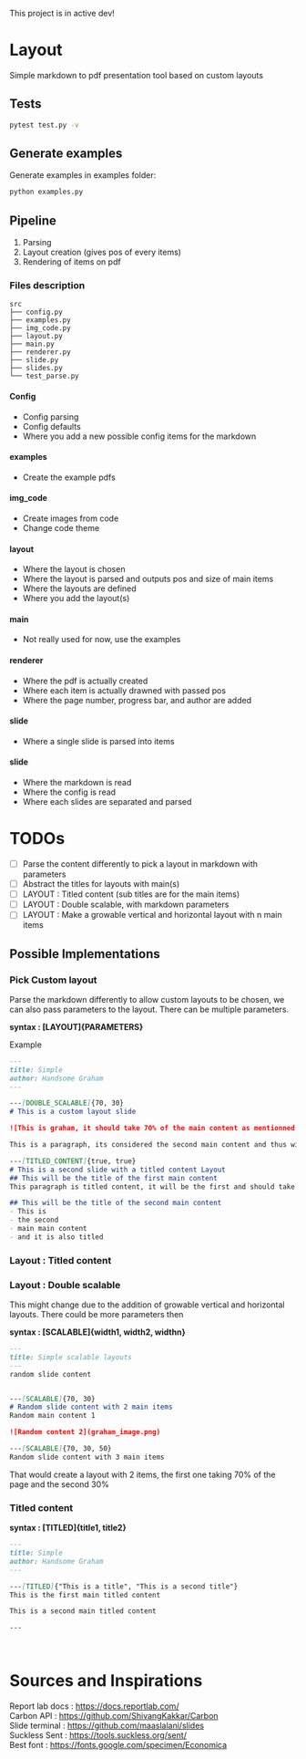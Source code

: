 This project is in active dev! 


# Layout
Simple markdown to pdf presentation tool based on custom layouts

## Tests
```bash
pytest test.py -v
```

## Generate examples
Generate examples in examples folder:
```bash
python examples.py
```

## Pipeline

1. Parsing
2. Layout creation (gives pos of every items)
3. Rendering of items on pdf


### Files description
```
src
├── config.py
├── examples.py
├── img_code.py
├── layout.py
├── main.py
├── renderer.py
├── slide.py
├── slides.py
└── test_parse.py
```

#### Config 
- Config parsing
- Config defaults
- Where you add a new possible config items for the markdown

#### examples
- Create the example pdfs

#### img_code
- Create images from code
- Change code theme 

#### layout
- Where the layout is chosen
- Where the layout is parsed and outputs pos and size of main items
- Where the layouts are defined
- Where you add the layout(s)

#### main
- Not really used for now, use the examples

#### renderer
- Where the pdf is actually created
- Where each item is actually drawned with passed pos
- Where the page number, progress bar, and author are added

#### slide
- Where a single slide is parsed into items

#### slide
- Where the markdown is read
- Where the config is read
- Where each slides are separated and parsed


# TODOs
- [ ] Parse the content differently to pick a layout in markdown with parameters
- [ ] Abstract the titles for layouts with main(s)
- [ ] LAYOUT : Titled content (sub titles are for the main items)
- [ ] LAYOUT : Double scalable, with markdown parameters
- [ ] LAYOUT : Make a growable vertical and horizontal layout with n main items

## Possible Implementations

### Pick Custom layout 
Parse the markdown differently to allow custom layouts to be chosen, we can also pass parameters to the layout. There can be multiple parameters.


**syntax : [LAYOUT]{PARAMETERS}**


Example
```markdown
---
title: Simple
author: Handsome Graham
---

---[DOUBLE_SCALABLE]{70, 30}
# This is a custom layout slide

![This is graham, it should take 70% of the main content as mentionned in the layout parameter](graham_image.png)

This is a paragraph, its considered the second main content and thus will only be allowed to take 30% of the main content

---[TITLED_CONTENT]{true, true}
# This is a second slide with a titled content Layout
## This will be the title of the first main content
This paragraph is titled content, it will be the first and should take 50 % of the main content. We can notice parameters are passed to the layout to tell us if the title is showed or not.

## This will be the title of the second main content
- This is
- the second 
- main main content
- and it is also titled
```


### Layout : Titled content
<!--```markdown-->


### Layout : Double scalable
This might change due to the addition of growable vertical and horizontal layouts. There could be more parameters then


**syntax : [SCALABLE]{width1, width2, widthn}**

```markdown
---
title: Simple scalable layouts
---
random slide content


---[SCALABLE]{70, 30} 
# Random slide content with 2 main items
Random main content 1

![Random content 2](graham_image.png)

---[SCALABLE]{70, 30, 50} 
Random slide content with 3 main items

```

That would create a layout with 2 items, 
the first one taking 70% of the page and the second 30%

### Titled content

**syntax : [TITLED]{title1, title2}**

```markdown
---
title: Simple
author: Handsome Graham
---

---[TITLED]{"This is a title", "This is a second title"}
This is the first main titled content

This is a second main titled content

---

  
```


# Sources and Inspirations
Report lab docs : https://docs.reportlab.com/   
Carbon API : https://github.com/ShivangKakkar/Carbon   
Slide terminal : https://github.com/maaslalani/slides    
Suckless Sent : https://tools.suckless.org/sent/   
Best font : https://fonts.google.com/specimen/Economica   
